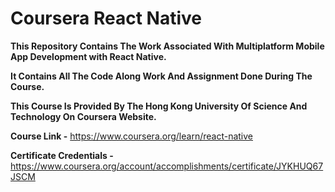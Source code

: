 # Coursera React Native

**This Repository Contains The Work Associated With Multiplatform Mobile App Development with React Native.**

**It Contains All The Code Along Work And Assignment Done During The Course.**

**This Course Is Provided By The Hong Kong University Of Science And Technology On Coursera Website.**

**Course Link -** https://www.coursera.org/learn/react-native

**Certificate Credentials -** https://www.coursera.org/account/accomplishments/certificate/JYKHUQ67JSCM
